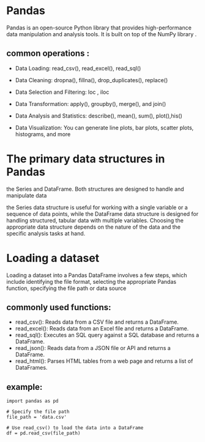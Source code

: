 # Pandas

Pandas is an open-source Python library that provides high-performance data manipulation and analysis tools. It is built on top of the NumPy library .
##  common operations :

* Data Loading:  read_csv(), read_excel(), read_sql()

* Data Cleaning:  dropna(), fillna(), drop_duplicates(), replace()

* Data Selection and Filtering:  loc , iloc 

* Data Transformation: apply(), groupby(), merge(), and join()

* Data Analysis and Statistics: describe(), mean(), sum(),  plot(),his() 

* Data Visualization:  You can generate line plots, bar plots, scatter plots, histograms, and more

# The primary data structures in Pandas

the Series and DataFrame. Both structures are designed to handle and manipulate data

the Series data structure is useful for working with a single variable or a sequence of data points, while the DataFrame data structure is designed for handling structured, tabular data with multiple variables. Choosing the appropriate data structure depends on the nature of the data and the specific analysis tasks at hand.


# Loading a dataset

Loading a dataset into a Pandas DataFrame involves a few steps, which include identifying the file format, selecting the appropriate Pandas function, specifying the file path or data source

## commonly used functions:

* read_csv(): Reads data from a CSV file and returns a DataFrame.
* read_excel(): Reads data from an Excel file and returns a DataFrame.
* read_sql(): Executes an SQL query against a SQL database and returns a DataFrame.
* read_json(): Reads data from a JSON file or API and returns a DataFrame.
* read_html(): Parses HTML tables from a web page and returns a list of DataFrames.


## example:

```
import pandas as pd

# Specify the file path
file_path = 'data.csv'

# Use read_csv() to load the data into a DataFrame
df = pd.read_csv(file_path)
```